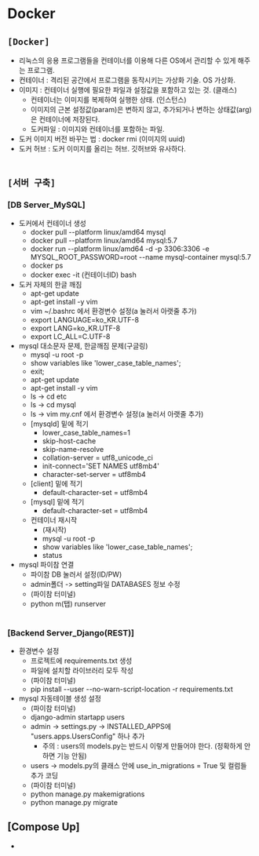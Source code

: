 # Docker

## `[Docker]`
* 리눅스의 응용 프로그램들을 컨테이너를 이용해 다른 OS에서 관리할 수 있게 해주는 프로그램.
* 컨테이너 : 격리된 공간에서 프로그램을 동작시키는 가상화 기술. OS 가상화.
* 이미지 : 컨테이너 실행에 필요한 파일과 설정값을 포함하고 있는 것. (클래스)
  * 컨테이너는 이미지를 복제하여 실행한 상태. (인스턴스)
  * 이미지의 근본 설정값(param)은 변하지 않고, 추가되거나 변하는 상태값(arg)은 컨테이너에 저장된다.
  * 도커파일 : 이미지와 컨테이너를 포함하는 파일.
* 도커 이미지 버전 바꾸는 법 : docker rmi (이미지의 uuid)
* 도커 허브 : 도커 이미지를 올리는 허브. 깃허브와 유사하다.
<br><br>

## `[서버 구축]`

### [DB Server_MySQL]
* 도커에서 컨테이너 생성
  * docker pull --platform linux/amd64 mysql
  * docker pull --platform linux/amd64 mysql:5.7
  * docker run --platform linux/amd64 -d -p 3306:3306 -e MYSQL_ROOT_PASSWORD=root --name mysql-container mysql:5.7
  * docker ps
  * docker exec -it (컨테이너ID) bash
* 도커 자체의 한글 깨짐
  * apt-get update
  * apt-get install -y vim
  * vim ~/.bashrc 에서 환경변수 설정(a 눌러서 아랫줄 추가)
  * export LANGUAGE=ko_KR.UTF-8
  * export LANG=ko_KR.UTF-8
  * export LC_ALL=C.UTF-8
* mysql 대소문자 문제, 한글깨짐 문제(구글링)
  * mysql -u root -p
  * show variables like 'lower_case_table_names';
  * exit;
  * apt-get update
  * apt-get install -y vim
  * ls -> cd etc
  * ls -> cd mysql
  * ls -> vim my.cnf 에서 환경변수 설정(a 눌러서 아랫줄 추가)
  * [mysqld] 밑에 적기
    * lower_case_table_names=1
    * skip-host-cache
    * skip-name-resolve
    * collation-server = utf8_unicode_ci
    * init-connect='SET NAMES utf8mb4'
    * character-set-server = utf8mb4
  * [client] 밑에 적기
    * default-character-set = utf8mb4
  * [mysql] 밑에 적기
    * default-character-set = utf8mb4
  * 컨테이너 재시작
    * (재시작)
    * mysql -u root -p
    * show variables like 'lower_case_table_names';
    * status
* mysql 파이참 연결
  * 파이참 DB 눌러서 설정(ID/PW)
  * admin폴더 -> setting파일 DATABASES 정보 수정
  * (파이참 터미널)
  * python m(탭) runserver
  <br><br>

### [Backend Server_Django(REST)]
* 환경변수 설정
  * 프로젝트에 requirements.txt 생성
  * 파일에 설치할 라이브러리 모두 작성
  * (파이참 터미널)
  * pip install --user --no-warn-script-location -r requirements.txt 
* mysql 자동테이블 생성 설정
  * (파이참 터미널)
  * django-admin startapp users
  * admin -> settings.py -> INSTALLED_APPS에 "users.apps.UsersConfig" 하나 추가
    * 주의 : users의 models.py는 반드시 이렇게 만들어야 한다. (정확하게 안하면 기능 안됨)
  * users -> models.py의 클래스 안에 use_in_migrations = True 및 컬럼들 추가 코딩
  * (파이참 터미널)
  * python manage.py makemigrations
  * python manage.py migrate


## [Compose Up]
* 